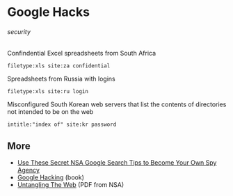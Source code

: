 # Google Hacks
###### security

Confindential Excel spreadsheets from South Africa

    filetype:xls site:za confidential
    
Spreadsheets from Russia with logins

    filetype:xls site:ru login
    
Misconfigured South Korean web servers that list the contents of directories not intended to be on the web

    intitle:"index of" site:kr password

## More

* [Use These Secret NSA Google Search Tips to Become Your Own Spy Agency](http://www.wired.com/threatlevel/2013/05/nsa-manual-on-hacking-internet/)
* [Google Hacking](http://www.amazon.com/Google-Hacking-Penetration-Testers-Johnny/dp/1597491764) (book)
* [Untangling The Web](http://www.nsa.gov/public_info/_files/Untangling_the_Web.pdf) (PDF from NSA)
